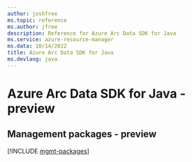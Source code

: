 ```yaml
---
author: joshfree
ms.topic: reference
ms.author: jfree
description: Reference for Azure Arc Data SDK for Java
ms.service: azure-resource-manager
ms.data: 10/14/2022
title: Azure Arc Data SDK for Java
ms.devlang: java
---
```

# Azure Arc Data SDK for Java - preview

## Management packages - preview
[!INCLUDE [mgmt-packages](arc-data-mgmt-index.md)]